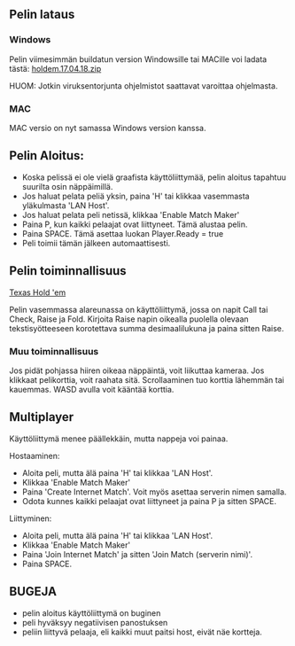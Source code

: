 ## Pelin lataus

### Windows
Pelin viimesimmän buildatun version Windowsille tai MACille voi ladata tästä:
[holdem.17.04.18.zip](http://www.mediafire.com/file/p30xsl670k13gso/holdem.17.04.18.zip)

HUOM: Jotkin viruksentorjunta ohjelmistot saattavat varoittaa ohjelmasta.

### MAC

MAC versio on nyt samassa Windows version kanssa.

## Pelin Aloitus:

- Koska pelissä ei ole vielä graafista käyttöliittymää, pelin aloitus tapahtuu suurilta osin näppäimillä.
- Jos haluat pelata peliä yksin, paina 'H' tai klikkaa vasemmasta yläkulmasta 'LAN Host'.
- Jos haluat pelata peli netissä, klikkaa 'Enable Match Maker' 
- Paina P, kun kaikki pelaajat ovat liittyneet. Tämä alustaa pelin.
- Paina SPACE. Tämä asettaa luokan Player.Ready = true
- Peli toimii tämän jälkeen automaattisesti.

## Pelin toiminnallisuus

[Texas Hold 'em](https://www.pokerlistings.com/poker-rules-texas-holdem)

Pelin vasemmassa alareunassa on käyttöliittymä, jossa on napit Call tai Check, Raise ja Fold.
Kirjoita Raise napin oikealla puolella olevaan tekstisyötteeseen korotettava summa desimaalilukuna ja paina sitten Raise.

### Muu toiminnallisuus

Jos pidät pohjassa hiiren oikeaa näppäintä, voit liikuttaa kameraa.
Jos klikkaat pelikorttia, voit raahata sitä. Scrollaaminen tuo korttia lähemmän tai kauemmas. WASD avulla voit kääntää korttia.


## Multiplayer

Käyttöliittymä menee päällekkäin, mutta nappeja voi painaa.

Hostaaminen:

- Aloita peli, mutta älä paina 'H' tai klikkaa 'LAN Host'.
- Klikkaa 'Enable Match Maker'
- Paina 'Create Internet Match'. Voit myös asettaa serverin nimen samalla.
- Odota kunnes kaikki pelaajat ovat liittyneet ja paina P ja sitten SPACE.

Liittyminen:

- Aloita peli, mutta älä paina 'H' tai klikkaa 'LAN Host'.
- Klikkaa 'Enable Match Maker'
- Paina 'Join Internet Match' ja sitten 'Join Match (serverin nimi)'.
- Paina SPACE.

## BUGEJA

- pelin aloitus käyttöliittymä on buginen
- peli hyväksyy negatiivisen panostuksen
- peliin liittyvä pelaaja, eli kaikki muut paitsi host, eivät näe kortteja.